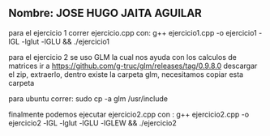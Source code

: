 ## Nombre: JOSE HUGO JAITA AGUILAR

para el ejercicio 1 correr ejercicio.cpp con:
g++ ejercicio1.cpp -o ejercicio1 -lGL -lglut -lGLU && ./ejercicio1


para el ejercicio 2 se uso GLM la cual nos ayuda con los calculos de matrices
ir a https://github.com/g-truc/glm/releases/tag/0.9.8.0
descargar el zip, extraerlo, dentro existe la carpeta glm, necesitamos copiar esta carpeta

para ubuntu correr: sudo cp -a glm /usr/include

finalmente podemos ejecutar ejercicio2.cpp con :
g++ ejercicio2.cpp -o ejercicio2 -lGL -lglut -lGLU -lGLEW && ./ejercicio2

